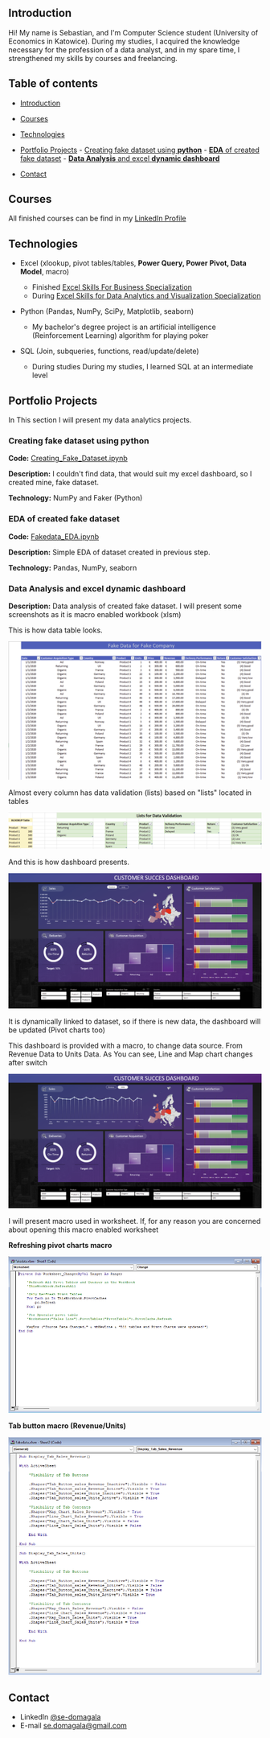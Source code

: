 ## Introduction

Hi! My name is Sebastian, and I'm Computer Science student (University of Economics in Katowice). 
During my studies, I acquired the knowledge necessary for the profession of a data analyst, and in my spare time, I strengthened my skills by courses and freelancing.

## Table of contents
- [Introduction](#introduction) 
- [Courses](#courses)
- [Technologies](#technologies)
- [Portfolio Projects](#portfolio-projects)
		- [Creating fake dataset using **python**](#creating-fake-dataset-using-python)
		- [**EDA** of created fake dataset](#eda-of-created-fake-dataset)
		- [**Data Analysis** and excel **dynamic dashboard**](#data-analysis-and-excel-dynamic-dashboard)

- [Contact](#contact)
## Courses
All finished courses can be find in my [LinkedIn Profile](https://www.linkedin.com/in/se-domagala/details/certifications/)
## Technologies
- Excel (xlookup, pivot tables/tables, **Power Query, Power Pivot, Data Model**, macro)
	- Finished [Excel Skills For Business Specialization](https://www.coursera.org/specializations/excel)
	- During [Excel Skills for Data Analytics and Visualization Specialization](https://www.coursera.org/specializations/excel-data-analytics-visualization)
	
- Python (Pandas, NumPy, SciPy, Matplotlib, seaborn)
	- My bachelor's degree project is an artificial intelligence (Reinforcement Learning) algorithm for playing poker
	
- SQL (Join, subqueries, functions, read/update/delete)
	- During studies During my studies, I learned SQL at an intermediate level

## Portfolio Projects
In This section I will present my data analytics projects.

### Creating fake dataset using python

**Code:** [Creating_Fake_Dataset.ipynb](https://github.com/maxiorex15625/Portfolio/blob/main/Creating_Fake_Dataset.ipynb)

**Description:** I couldn't find data, that would suit my excel dashboard, so I created mine, fake dataset. 

**Technology:** NumPy and Faker (Python)

### EDA of created fake dataset

**Code:** [Fakedata_EDA.ipynb](https://github.com/maxiorex15625/Portfolio/blob/main/Fakedata_EDA.ipynb)

**Description:** Simple EDA of dataset created in previous step.

**Technology:** Pandas, NumPy, seaborn
	
### Data Analysis and excel dynamic dashboard

**Description:** Data analysis of created fake dataset. I will present some screenshots as it is macro enabled workbook (xlsm)

This is how data table looks.

![](screenshots/Data_tbl.png)

 Almost every column has data validation (lists) based on "lists" located in tables

![](screenshots/xlookup_dvlists.png)

And this is how dashboard presents. 

![](screenshots/Dashboard_Revenue.png)

It is dynamically linked to dataset, so if there is new data, the dashboard will be updated (Pivot charts too)

This dashboard is provided with a macro, to change data source. From Revenue Data to Units Data. As You can see, Line and Map chart changes after switch

![](screenshots/Dashboard_Units.png)

I will present macro used in worksheet. If, for any reason you are concerned about opening this macro enabled worksheet

**Refreshing pivot charts macro** 

![](screenshots/Refresh_Macro.png)

**Tab button macro (Revenue/Units)**

![](screenshots/tab_button_macro.png)


## Contact
- LinkedIn [@se-domagala](https://www.linkedin.com/in/se-domagala/)
- E-mail [se.domagala@gmail.com](se.domagala@gmail.com)
